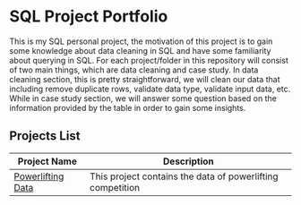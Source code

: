 # SQL Project Portfolio
This is my SQL personal project, the motivation of this project is to gain some knowledge about data cleaning in SQL and have some familiarity about querying in SQL. For each project/folder in this repository will consist of two main things, which are data cleaning and case study. In data cleaning section, this is pretty straightforward, we will clean our data that including remove duplicate rows, validate data type, validate input data, etc. While in case study section, we will answer some question based on the information provided by the table in order to gain some insights.

## Projects List
|Project Name| Description|
|---|---|
|[Powerlifting Data](/powerlifting_data/)|This project contains the data of powerlifting competition|